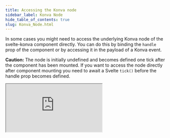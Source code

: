 ```yaml
---
title: Accessing the Konva node
sidebar_label: Konva Node
hide_table_of_contents: true
slug: Konva_Node.html
---
```


In some cases you might need to access the underlying Konva node of the svelte-konva component directly. You can do this by binding the `handle` prop of the component or by accessing it in the payload of a Konva event.

**Caution:** The node is initially undefined and becomes defined one tick after the component has been mounted. If you want to access the node directly after component mounting you need to await a Svelte `tick()` before the handle prop becomes defined.

<iframe 
  src="https://codesandbox.io/p/sandbox/github/konvajs/site/tree/master/svelte-demos/konva_node?file=/src/App.svelte" 
  style={{
    width: "100%",
    height: "800px",
    border: 0,
    borderRadius: "4px",
    overflow: "hidden"
  }}
  sandbox="allow-modals allow-forms allow-popups allow-scripts allow-same-origin"
/>
